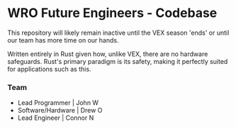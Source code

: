 # WRO Future Engineers - Codebase
This repository will likely remain inactive until the VEX season 'ends' or until our team has more time on our hands. 

Written entirely in Rust given how, unlike VEX, there are no hardware safeguards. Rust's primary paradigm is its safety, making it perfectly suited for applications such as this.


### Team
* Lead Programmer   | John W
* Software/Hardware | Drew O
* Lead Engineer     | Connor N
